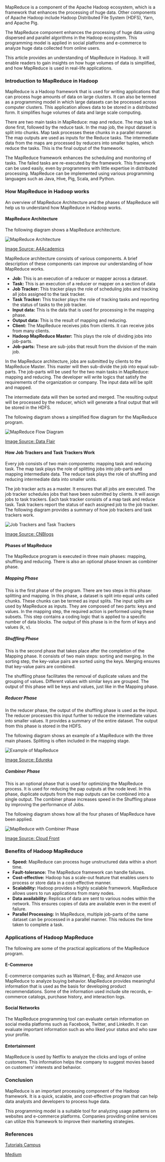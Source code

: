 MapReduce is a component of the Apache Hadoop ecosystem, which is a framework that enhances the processing of huge data. Other components of Apache Hadoop include Hadoop Distributed File System (HDFS), Yarn, and Apache Pig. 

The MapReduce component enhances the processing of huge data using dispersed and parallel algorithms in the Hadoop ecosystem. This programming model is applied in social platforms and e-commerce to analyze huge data collected from online users.

This article provides an understanding of MapReduce in Hadoop. It will enable readers to gain insights on how huge volumes of data is simplified, and how MapReduce is used in real-life applications. 

### Introduction to MapReduce in Hadoop
MapReduce is a Hadoop framework that is used for writing applications that can process huge amounts of data on large clusters. It can also be termed as a programming model in which large datasets can be processed across computer clusters. This application allows data to be stored in a distributed form. It simplifies huge volumes of data and large scale computing. 

There are two main tasks in MapReduce: map and reduce. The map task is done first, followed by the reduce task. In the map job, the input dataset is split into chunks. Map task processes these chunks in a parallel manner. The map outputs are used as inputs for the Reduce tasks. The intermediate data from the maps are processed by reducers into smaller tuples, which reduce the tasks. This is the final output of the framework.

The MapReduce framework enhances the scheduling and monitoring of tasks. The failed tasks are re-executed by the framework. This framework can be used easily, even by programmers with little expertise in distributed processing. MapReduce can be implemented using various programming languages such as Java, Hive, Pig, Scala, and Python. 	
 
### How MapReduce in Hadoop works
An overview of MapReduce Architecture and the phases of MapReduce will help us to understand how MapReduce in Hadoop works. 

#### MapReduce Architecture
The following diagram shows a MapReduce architecture.

![MapReduce Architecture](/engineering-education/understanding-mapreduce-in-hadoop/map-reduce-architecture.png)

[Image Source: A4Academics](http://a4academics.com/images/hadoop/Hadoop-Mapreduce-Architecture.png)

MapReduce architecture consists of various components. A brief description of these components can improve our understanding of how MapReduce works. 
- **Job:** This is an execution of a reducer or mapper across a dataset.
- **Task:** This is an execution of a reducer or mapper on a section of data
- **Job Tracker:** This tracker plays the role of scheduling jobs and tracking all jobs assigned to the task tracker.
- **Task Tracker:** This tracker plays the role of tracking tasks and reporting the status of tasks to the job tracker.  
- **Input data:** This is the data that is used for processing in the mapping phase.
- **Output data:** This is the result of mapping and reducing.
- **Client:** The MapReduce receives jobs from clients. It can receive jobs from many clients. 
- **Hadoop MapReduce Master:** This plays the role of dividing jobs into job-parts.
- **Job-parts:** These are sub-jobs that result from the division of the main job. 

In the MapReduce architecture, jobs are submitted by clients to the MapReduce Master. This master will then sub-divide the job into equal sub-parts. The job-parts will be used for the two main tasks in MapReduce: mapping and reducing. The developer will write logics that satisfy the requirements of the organization or company. The input data will be split and mapped.

The intermediate data will then be sorted and merged. The resulting output will be processed by the reducer, which will generate a final output that will be stored in the HDFS.

The following diagram shows a simplified flow diagram for the MapReduce program. 

![MapReduce Flow Diagram](/engineering-education/understanding-mapreduce-in-hadoop/mapreduce-flow-diagram.jpg)

[Image Source: Data Flair](https://data-flair.training/blogs/wp-content/uploads/sites/2/2017/09/hadoop-mapreduce-flow.jpg)

#### How Job Trackers and Task Trackers Work
Every job consists of two main components: mapping task and reducing task. The map task plays the role of splitting jobs into job-parts and mapping intermediate data. The reduce task plays the role of shuffling and reducing intermediate data into smaller units. 

The job tracker acts as a master. It ensures that all jobs are executed. The job tracker schedules jobs that have been submitted by clients. It will assign jobs to task trackers. Each task tracker consists of a map task and reduce task. Task trackers report the status of each assigned job to the job tracker. The following diagram provides a summary of how job trackers and task trackers work. 

![Job Trackers and Task Trackers](/engineering-education/understanding-mapreduce-in-hadoop/job-trackers-and-task-trackers.png)

[Image Source: CNBlogs](https://images2015.cnblogs.com/blog/222972/201512/222972-20151215101500256-2116703561.png)

#### Phases of MapReduce
The MapReduce program is executed in three main phases: mapping, shuffling and reducing. There is also an optional phase known as combiner phase.

##### Mapping Phase
This is the first phase of the program. There are two steps in this phase: splitting and mapping. In this phase, a dataset is split into equal units called chunks. These chunks can be termed as input splits. The input splits are used by MapReduce as inputs. They are composed of two parts: keys and values. In the mapping step, the required action is performed using these subsets. This step contains a coding logic that is applied to a specific number of data blocks. The output of this phase is in the form of keys and values (k, v). 

##### Shuffling Phase
This is the second phase that takes place after the completion of the Mapping phase. It consists of two main steps: sorting and merging. In the sorting step, the key-value pairs are sorted using the keys. Merging ensures that key-value pairs are combined. 

The shuffling phase facilitates the removal of duplicate values and the grouping of values. Different values with similar keys are grouped. The output of this phase will be keys and values, just like in the Mapping phase.

##### Reducer Phase
In the reducer phase, the output of the shuffling phase is used as the input. The reducer processes this input further to reduce the intermediate values into smaller values. It provides a summary of the entire dataset. The output from this phase is stored in the HDFS.

The following diagram shows an example of a MapReduce with the three main phases. Splitting is often included in the mapping stage. 

![Example of MapReduce](/engineering-education/understanding-mapreduce-in-hadoop/example-of-mapreduce.png)

[Image Source: Edureka](https://4zy7s42hws72i51dv3513vnm-wpengine.netdna-ssl.com/wp-content/uploads/2018/02/MapReduce-Way-MapReduce-Tutorial-Edureka.png)

##### Combiner Phase
This is an optional phase that is used for optimizing the MapReduce process. It is used for reducing the pap outputs at the node level. In this phase, duplicate outputs from the map outputs can be combined into a single output. The combiner phase increases speed in the Shuffling phase by improving the performance of Jobs. 

The following diagram shows how all the four phases of MapReduce have been applied. 

![MapReduce with Combiner Phase](/engineering-education/understanding-mapreduce-in-hadoop/mapreduce-with-combiner-phase.jpg)

[Image Source: Cloud Front](https://d2h0cx97tjks2p.cloudfront.net/blogs/wp-content/uploads/sites/2/2017/05/mapreduce-job-execution-flow-1-1024x492-1.jpg)

### Benefits of Hadoop MapReduce
* **Speed:** MapReduce can process huge unstructured data within a short time. 
* **Fault-tolerance:** The MapReduce framework can handle failures. 
* **Cost-effective:** Hadoop has a scale-out feature that enables users to process or store data in a cost-effective manner. 
* **Scalability:** Hadoop provides a highly scalable framework. MapReduce allows users to run applications from many nodes.
* **Data availability:** Replicas of data are sent to various nodes within the network. This ensures copies of data are available even in the event of failure. 
* **Parallel Processing:** In MapReduce, multiple job-parts of the same dataset can be processed in a parallel manner. This reduces the time taken to complete a task. 

### Applications of Hadoop MapReduce
The following are some of the practical applications of the MapReduce program.

#### E-Commerce
E-commerce companies such as Walmart, E-Bay, and Amazon use MapReduce to analyze buying behavior. MapReduce provides meaningful information that is used as the basis for developing product recommendations. Some of the information used include site records, e-commerce catalogs, purchase history, and interaction logs. 

#### Social Networks
The MapReduce programming tool can evaluate certain information on social media platforms such as Facebook, Twitter, and LinkedIn. It can evaluate important information such as who liked your status and who saw your profile. 

#### Entertainment 
MapReduce is used by Netflix to analyze the clicks and logs of online customers. This information helps the company to suggest movies based on customers’ interests and behavior. 

### Conclusion
MapReduce is an important processing component of the Hadoop framework. It is a quick, scalable, and cost-effective program that can help data analysts and developers to process huge data. 

This programming model is a suitable tool for analyzing usage patterns on websites and e-commerce platforms. Companies providing online services can utilize this framework to improve their marketing strategies. 

### References

[Tutorials Campus](https://www.tutorialscampus.com/tutorials/map-reduce/architecture.htm)

[Medium](https://medium.com/@elmaslouhy.mouaad/understanding-hadoop-mapreduce-f3e206cc3598)





